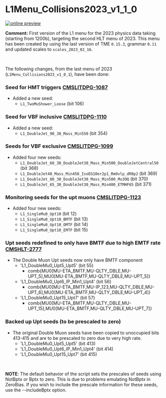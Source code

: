 # L1Menu_Collisions2023_v1_1_0

[![online preview](https://img.shields.io/badge/Online%20preview-click%20here-blue)](https://htmlpreview.github.io/?https://github.com/cms-l1-dpg/L1MenuRun3/blob/master/development/L1Menu_Collisions2023_v1_1_0/L1Menu_Collisions2023_v1_1_0.html)

**Comment:** 
First version of the L1 menu for the 2023 physics data taking (starting from 1200b), targeting the second HLT menu of 2023.
This menu has been created by using the last version of TME `0.15.3`, grammar `0.11` and updated scales to `scales_2023_02_16`.

<br/>

The following changes, from the last menu of 2023 (`L1Menu_Collisions2023_v1_0_1`), have been done:

### Seed for HMT triggers [CMSLITDPG-1087](https://its.cern.ch/jira/browse/CMSLITDPG-1087)
   - Added a new seed:
      - `L1_TwoMuShower_Loose` (bit 106)

### Seed for VBF inclusive [CMSLITDPG-1110](https://its.cern.ch/jira/browse/CMSLITDPG-1110)
   - Added a new seed:
      - `L1_DoubleJet_90_30_Mass_Min550` (bit 354)

### Seeds for VBF exclusive [CMSLITDPG-1099](https://its.cern.ch/jira/browse/CMSLITDPG-1099)
   - Added four new seeds:
      - `L1_DoubleJet_60_30_DoubleJet30_Mass_Min500_DoubleJetCentral50` (bit 368)
      - `L1_DoubleJet40_Mass_Min450_IsoEG10er2p1_RmOvlp_dR0p2` (bit 369)
      - `L1_DoubleJet_80_30_DoubleJet30_Mass_Min500_Mu3OQ` (bit 370)
      - `L1_DoubleJet_65_30_DoubleJet30_Mass_Min400_ETMHF65` (bit 371)

### Monitoring seeds for the upt muons [CMSLITDPG-1123](https://its.cern.ch/jira/browse/CMSLITDPG-1123)
   - Added four new seeds:
      - `L1_SingleMu0_Upt10` (bit 12)
      - `L1_SingleMu0_Upt10_BMTF` (bit 13)
      - `L1_SingleMu0_Upt10_OMTF` (bit 14)
      - `L1_SingleMu0_Upt10_EMTF` (bit 15)

### Upt seeds redefined to only have BMTF due to high EMTF rate [CMSHLT-2777](https://its.cern.ch/jira/browse/CMSHLT-2777)
   - The Double Muon Upt seeds now only have BMTF component 
      - 'L1_DoubleMu0_Upt5_Upt5' (bit 55)
         - comb{MU0[MU-ETA_BMTF,MU-QLTY_DBLE,MU-UPT_5],MU0[MU-ETA_BMTF,MU-QLTY_DBLE,MU-UPT_5]}
      - 'L1_DoubleMu0_Upt6_IP_Min1_Upt4' (bit 56)
         - comb{MU0[MU-ETA_BMTF,MU-IP_123,MU-QLTY_DBLE,MU-UPT_6],MU0[MU-ETA_BMTF,MU-QLTY_DBLE,MU-UPT_4]}
      - 'L1_DoubleMu0_Upt15_Upt7' (bit 57)
         - comb{MU0[MU-ETA_BMTF,MU-QLTY_DBLE,MU-UPT_15],MU0[MU-ETA_BMTF,MU-QLTY_DBLE,MU-UPT_7]}

### Backed up Upt seeds (to be prescaled to zero)
   - The original Double Muon seeds have been copied to unoccupied bits 413-415 and are to be prescaled to zero due to very high rate.
       - 'L1_DoubleMu0_Upt5_Upt5' (bit 413)
      - 'L1_DoubleMu0_Upt6_IP_Min1_Upt4' (bit 414)
      - 'L1_DoubleMu0_Upt15_Upt7' (bit 415)

<br/>

**NOTE**: The default behavior of the script sets the prescales of seeds using NotBptx or Bptx to zero. This is due to problems emulating NotBptx in ZeroBias. If you wish to include the prescale information for these seeds, use the --includeBptx option.
